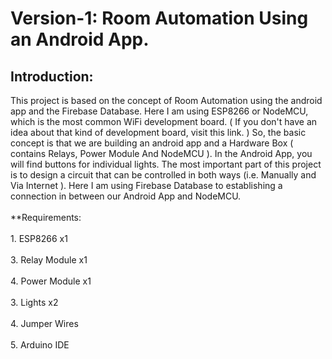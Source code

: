 # Version-1: Room Automation Using an Android App.


<h2>Introduction:</h2>
This project is based on the concept of Room Automation using the android app and the Firebase Database. Here I am using ESP8266 or NodeMCU, which is the most common WiFi development board. ( If you don't have an idea about that kind of development board, visit this link. ) So, the basic concept is that we are building an android app and a Hardware Box ( contains Relays, Power Module And NodeMCU ). In the Android App, you will find buttons for individual lights. The most important part of this project is to design a circuit that can be controlled in both ways (i.e. Manually and Via Internet ). Here I am using Firebase Database to establishing a connection in between our Android App and NodeMCU.
<br></br>
**Requirements:<br></br>1. ESP8266 x1<br></br>3. Relay Module x1<br></br>4. Power Module x1<br></br>3. Lights x2<br></br>4. Jumper Wires<br></br>5. Arduino IDE
<br></br>
